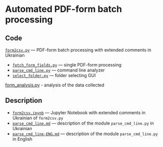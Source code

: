 # Automated PDF-form batch processing

## Code

[`form2csv.py`](form2csv.py) — PDF-form batch processing with extended comments in Ukrainian

- [`fetch_form_fields.py`](fetch_form_fields.py) — single PDF-form processing
- [`parse_cmd_line.py`](parse_cmd_line.py) — command line analyzer
- [`select_folder.py`](select_folder.py) — folder selecting GUI

[form_analysis.py](form_analysis.py) - analysis of the data collected

## Description

- [`form2csv.ipynb`](form2csv.ipynb) — Jupyter Notebook with extended comments in Ukrainian of `form2csv.py`
- [`parse_cmd_line.md`](parse_cmd_line.md) — description of the module `parse_cmd_line.py`  in Ukrainian
- [`parse_cmd_line-ENG.md`](parse_cmd_line-ENG.md) — description of the module `parse_cmd_line.py` in English